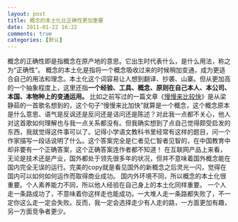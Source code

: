 ```yaml
---
layout: post
title: 概念的本土化比正确性更加重要
date: 2011-01-22 16:22
comments: true
categories: [默认]
---
```

概念的正确性即是指概念在原产地的意思。它出生时代表什么，是什么用法，称之为“正确性”。
概念的本土化是指将一个概念吸收过来的时候稍加变通，成为更适合自己的用法和理念。本土化这个词容易让人想到翻译、抄袭、山寨。但从更加高的一个抽象程度上，这里还指<strong>一个经验、工具、概念、原则在自己本人、本公司、本国、本物种上的变通运用。</strong>
比如之前写过的一篇文章《<a href="http://yuguo.us/weblog/slowly-fast/">慢慢来比较快</a>》是从梁静茹的一首歌名想到的，这个句子“慢慢来比加快”就算是一个概念，这个概念原本是什么意思、语气是反讽还是反问还是诘问还是陈述？对此我一点都不关心，他人对这首歌如何理解也与我一点关系都没有。但我确实想到了点自己觉得颇受启发的东西，我就觉得这件事可以了。记得小学语文教科书里经常有这样的题目，问一个作家描写一段话说明了什么。这个答案完全是仁者见仁智者见智的，在中国教育中却非要有一个正确答案，这个正确答案连作者都不知道！
在互联网产品上来看，无论是技术还是产业，国外都处于领先很多年的状况，但并不意味着国外概念能在国内完全无误的运行。完美的copy就是看见国外的新概念之后灵光一闪，觉得在国内可以如何如何运作而取得商业成功。
国内外环境不同，所以概念的本土化很重要。个人素养能力不同，所以他人经验在自己身上的本土化同样重要。
一个人走一条路成功了，不意味着你这样走也能成功。一大堆人走一条路都失败了，不一定你这么走一定会失败。反而，我一定会选择走少有人走的路，一方面更加有趣，另一方面竞争者更少。
